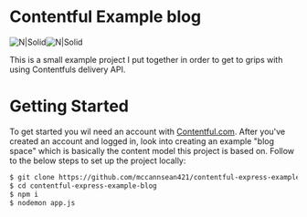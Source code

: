 # Contentful Example blog

![N|Solid](https://camo.githubusercontent.com/b6ba9075a54c192efc59bba53c92e7c23ec8cfe8/68747470733a2f2f63646e2e7261776769742e636f6d2f67696c626172626172612f6c6f676f732f653762316463323636366333646162653663313237366162643061373637623665626436616634332f6c6f676f732f6e6f64656a732d69636f6e2e737667)![N|Solid](https://media.licdn.com/mpr/mpr/shrink_200_200/AAEAAQAAAAAAAAlSAAAAJDNmOTZlZDEyLWZlOWYtNDdhOC04ZWM2LWUzY2VkYjJjZDliNA.png)

This is a small example project I put together in order to get to grips with using Contentfuls delivery API.

# Getting Started

To get started you wil need an account with [Contentful.com](https://www.contentful.com). After you've created an account and logged in, look into creating an example "blog space" which is basically the content model this project is based on. Follow to the below steps to set up the project locally:

```sh
$ git clone https://github.com/mccannsean421/contentful-express-example-blog.git
$ cd contentful-express-example-blog
$ npm i
$ nodemon app.js
```